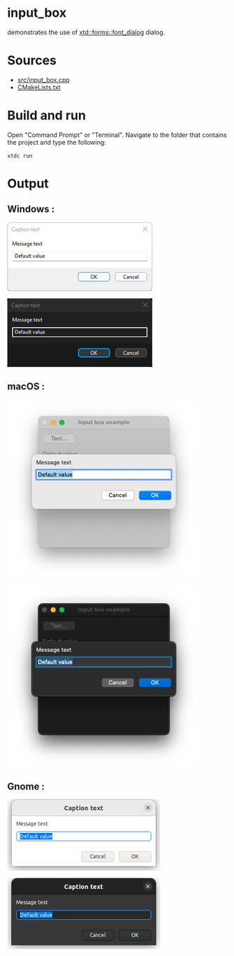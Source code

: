 # input_box

demonstrates the use of [xtd::forms::font_dialog](https://codedocs.xyz/gammasoft71/xtd/classxtd_1_1forms_1_1font__dialog.html) dialog.

# Sources

* [src/input_box.cpp](src/input_box.cpp)
* [CMakeLists.txt](CMakeLists.txt)

# Build and run

Open "Command Prompt" or "Terminal". Navigate to the folder that contains the project and type the following:

```shell
xtdc run
```

# Output

## Windows :

![Screenshot](../../../../docs/pictures/examples/input_box_w.png)

![Screenshot](../../../../docs/pictures/examples/input_box_wd.png)

## macOS :

![Screenshot](../../../../docs/pictures/examples/input_box_m.png)

![Screenshot](../../../../docs/pictures/examples/input_box_md.png)

## Gnome :

![Screenshot](../../../../docs/pictures/examples/input_box_g.png)

![Screenshot](../../../../docs/pictures/examples/input_box_gd.png)
